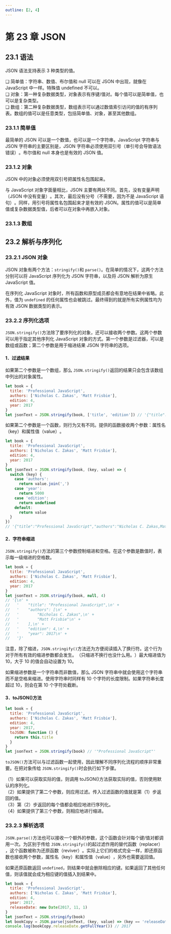 ```yaml
---
outline: [2, 4]
---
```


# 第 23 章 JSON

## 23.1 语法

JSON 语法支持表示 3 种类型的值。

❑ 简单值：字符串、数值、布尔值和 null 可以在 JSON 中出现，就像在 JavaScript 中一样。特殊值 undefined 不可以。<br />
❑ 对象：第一种复杂数据类型，对象表示有序键/值对。每个值可以是简单值，也可以是复杂类型。<br />
❑ 数组：第二种复杂数据类型，数组表示可以通过数值索引访问的值的有序列表。数组的值可以是任意类型，包括简单值、对象，甚至其他数组。

### 23.1.1 简单值

最简单的 JSON 可以是一个数值，也可以是一个字符串，JavaScript 字符串与 JSON 字符串的主要区别是，JSON 字符串必须使用双引号（单引号会导致语法错误）​。布尔值和 null 本身也是有效的 JSON 值。

### 23.1.2 对象

JSON 中的对象必须使用双引号把属性名包围起来。

与 JavaScript 对象字面量相比，JSON 主要有两处不同。首先，没有变量声明（JSON 中没有变量）​。其次，最后没有分号（不需要，因为不是 JavaScript 语句）​。同样，用引号将属性名包围起来才是有效的 JSON。属性的值可以是简单值或复杂数据类型值，后者可以在对象中再嵌入对象。

### 23.1.3 数组

## 23.2 解析与序列化

### 23.2.1 JSON 对象

JSON 对象有两个方法：`stringify()`和 `parse()`。在简单的情况下，这两个方法分别可以将 JavaScript 序列化为 JSON 字符串，以及将 JSON 解析为原生 JavaScript 值。

在序列化 JavaScript 对象时，所有函数和原型成员都会有意地在结果中省略。此外，值为 `undefined` 的任何属性也会被跳过。最终得到的就是所有实例属性均为有效 JSON 数据类型的表示。

### 23.2.2 序列化选项

`JSON.stringify()`方法除了要序列化的对象，还可以接收两个参数。这两个参数可以用于指定其他序列化 JavaScript 对象的方式。第一个参数是过滤器，可以是数组或函数；第二个参数是用于缩进结果 JSON 字符串的选项。

#### 1．过滤结果

如果第二个参数是一个数组，那么 `JSON.stringify()`返回的结果只会包含该数组中列出的对象属性。

```javascript
let book = {
  title: 'Professional JavaScript',
  authors: ['Nicholas C. Zakas', 'Matt Frisbie'],
  edition: 4,
  year: 2017
}
let jsonText = JSON.stringify(book, ['title', 'edition']) // '{"title":"Professional JavaScript","edition":4}'
```

如果第二个参数是一个函数，则行为又有不同。提供的函数接收两个参数：属性名（key）和属性值（value）​。

```javascript
let book = {
  title: 'Professional JavaScript',
  authors: ['Nicholas C. Zakas', 'Matt Frisbie'],
  edition: 4,
  year: 2017
}
let jsonText = JSON.stringify(book, (key, value) => {
  switch (key) {
    case 'authors':
      return value.join(',')
    case 'year':
      return 5000
    case 'edition':
      return undefined
    default:
      return value
  }
})
// '{"title":"Professional JavaScript","authors":"Nicholas C. Zakas,Matt Frisbie","year":5000}'
```

#### 2．字符串缩进

`JSON.stringify()`方法的第三个参数控制缩进和空格。在这个参数是数值时，表示每一级缩进的空格数。

```javascript
let book = {
  title: 'Professional JavaScript',
  authors: ['Nicholas C. Zakas', 'Matt Frisbie'],
  edition: 4,
  year: 2017
}
let jsonText = JSON.stringify(book, null, 4)
// '{\n' +
//   '    "title": "Professional JavaScript",\n' +
//   '    "authors": [\n' +
//   '        "Nicholas C. Zakas",\n' +
//   '        "Matt Frisbie"\n' +
//   '    ],\n' +
//   '    "edition": 4,\n' +
//   '    "year": 2017\n' +
//   '}'
```

注意，除了缩进，`JSON.stringify()`方法还为方便阅读插入了换行符。这个行为对于所有有效的缩进参数都会发生。​（只缩进不换行也没什么用。​）最大缩进值为 10，大于 10 的值会自动设置为 10。

如果缩进参数是一个字符串而非数值，那么 JSON 字符串中就会使用这个字符串而不是空格来缩进。使用字符串时同样有 10 个字符的长度限制。如果字符串长度超过 10，则会在第 10 个字符处截断。

#### 3．toJSON()方法

```javascript
let book = {
  title: 'Professional JavaScript',
  authors: ['Nicholas C. Zakas', 'Matt Frisbie'],
  edition: 4,
  year: 2017,
  toJSON: function () {
    return this.title
  }
}
let jsonText = JSON.stringify(book) // '"Professional JavaScript"'
```

`toJSON()`方法可以与过滤函数一起使用，因此理解不同序列化流程的顺序非常重要。在把对象传给 `JSON.stringify()`时会执行如下步骤。

（1）如果可以获取实际的值，则调用 toJSON()方法获取实际的值，否则使用默认的序列化。<br />
（2）如果提供了第二个参数，则应用过滤。传入过滤函数的值就是第（1）步返回的值。<br />
（3）第（2）步返回的每个值都会相应地进行序列化。<br />
（4）如果提供了第三个参数，则相应地进行缩进。

### 23.2.3 解析选项

`JSON.parse()`方法也可以接收一个额外的参数，这个函数会针对每个键/值对都调用一次。为区别于传给 `JSON.stringify()`的起过滤作用的替代函数（replacer）​，这个函数被称为还原函数（reviver）​。实际上它们的格式完全一样，即还原函数也接收两个参数，属性名（key）和属性值（value）​，另外也需要返回值。

如果还原函数返回 `undefined`，则结果中就会删除相应的键。如果返回了其他任何值，则该值就会成为相应键的值插入到结果中。

```javascript
let book = {
  title: 'Professional JavaScript',
  authors: ['Nicholas C. Zakas', 'Matt Frisbie'],
  edition: 4,
  year: 2017,
  releaseDate: new Date(2017, 11, 1)
}
let jsonText = JSON.stringify(book)
let bookCopy = JSON.parse(jsonText, (key, value) => (key == 'releaseDate' ? new Date(value) : value))
console.log(bookCopy.releaseDate.getFullYear()) // 2017
```
